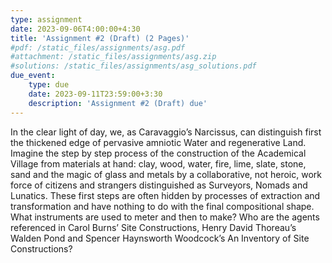 ```yaml
---
type: assignment
date: 2023-09-06T4:00:00+4:30
title: 'Assignment #2 (Draft) (2 Pages)'
#pdf: /static_files/assignments/asg.pdf
#attachment: /static_files/assignments/asg.zip
#solutions: /static_files/assignments/asg_solutions.pdf
due_event: 
    type: due
    date: 2023-09-11T23:59:00+3:30
    description: 'Assignment #2 (Draft) due'
---
```

In the clear light of day, we, as Caravaggio’s Narcissus, can distinguish first the thickened edge of pervasive amniotic Water and regenerative Land. Imagine the step by step process of the construction of the Academical Village from materials at hand: clay, wood, water, fire, lime, slate, stone, sand and the magic of glass and metals by a collaborative, not heroic, work force of citizens and strangers distinguished as Surveyors, Nomads and Lunatics. These first steps are often hidden by processes of extraction and transformation and have nothing to do with the final compositional shape. What instruments are used to meter and then to make? Who are the agents referenced in Carol Burns’ Site Constructions, Henry David Thoreau’s Walden Pond and Spencer Haynsworth Woodcock’s An Inventory of Site Constructions?